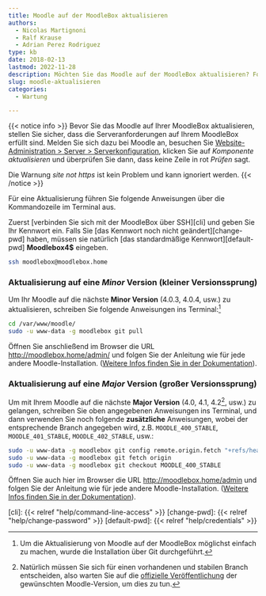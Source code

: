 ```yaml
---
title: Moodle auf der MoodleBox aktualisieren
authors:
  - Nicolas Martignoni
  - Ralf Krause
  - Adrian Perez Rodriguez
type: kb
date: 2018-02-13
lastmod: 2022-11-28
description: Möchten Sie das Moodle auf der MoodleBox aktualisieren? Folgen Sie diese Anweisungen.
slug: moodle-aktualisieren
categories:
  - Wartung

---
```

{{< notice info >}}
Bevor Sie das Moodle auf Ihrer MoodleBox aktualisieren, stellen Sie sicher, dass die Serveranforderungen auf Ihrem MoodleBox erfüllt sind. Melden Sie sich dazu bei Moodle an, besuchen Sie [Website-Administration > Server > Serverkonfiguration](http://moodlebox.home/admin/environment.php), klicken Sie auf _Komponente aktualisieren_ und überprüfen Sie dann, dass keine Zeile in rot _Prüfen_ sagt.

Die Warnung _site not https_ ist kein Problem und kann ignoriert werden.
{{< /notice >}}

Für eine Aktualisierung führen Sie folgende Anweisungen über die Kommandozeile im Terminal aus.

Zuerst [verbinden Sie sich mit der MoodleBox über SSH][cli] und geben Sie Ihr Kennwort ein. Falls Sie [das Kennwort noch nicht geändert][change-pwd] haben, müssen sie natürlich [das standardmäßige Kennwort][default-pwd] __Moodlebox4$__ eingeben.

```bash
ssh moodlebox@moodlebox.home
```

### Aktualisierung auf eine _Minor_ Version (kleiner Versionssprung)

Um Ihr Moodle auf die nächste __Minor Version__ (4.0.3, 4.0.4, usw.) zu aktualisieren, schreiben Sie folgende Anweisungen ins Terminal:[^git]

```bash
cd /var/www/moodle/
sudo -u www-data -g moodlebox git pull
```

Öffnen Sie anschließend im Browser die URL http://moodlebox.home/admin/ und folgen Sie der Anleitung wie für jede andere Moodle-Installation. ([Weitere Infos finden Sie in der Dokumentation][update]).

### Aktualisierung auf eine _Major_ Version (großer Versionssprung)

Um mit Ihrem Moodle auf die nächste __Major Version__ (4.0, 4.1, 4.2[^future], usw.) zu gelangen, schreiben Sie oben angegebenen Anweisungen ins Terminal, und dann verwenden Sie noch folgende __zusätzliche__ Anweisungen, wobei der entsprechende Branch angegeben wird, z.B. `MOODLE_400_STABLE`, `MOODLE_401_STABLE`, `MOODLE_402_STABLE`, usw.:

```bash
sudo -u www-data -g moodlebox git config remote.origin.fetch "+refs/heads/*:refs/remotes/origin/*"
sudo -u www-data -g moodlebox git fetch origin
sudo -u www-data -g moodlebox git checkout MOODLE_400_STABLE
```

Öffnen Sie auch hier im Browser die URL http://moodlebox.home/admin und folgen Sie der Anleitung wie für jede andere Moodle-Installation. ([Weitere Infos finden Sie in der Dokumentation][update]).

 [update]: https://docs.moodle.org/de/Aktualisierung_von_Moodle
 [cli]: {{< relref "help/command-line-access" >}}
 [change-pwd]: {{< relref "help/change-password" >}}
 [default-pwd]: {{< relref "help/credentials" >}}

 [^git]: Um die Aktualisierung von Moodle auf der MoodleBox möglichst einfach zu machen, wurde die Installation über Git durchgeführt.
 [^future]: Natürlich müssen Sie sich für einen vorhandenen und stabilen Branch entscheiden, also warten Sie auf die [offizielle Veröffentlichung](https://docs.moodle.org/dev/Releases#General_release_calendar) der gewünschten Moodle-Version, um dies zu tun.
